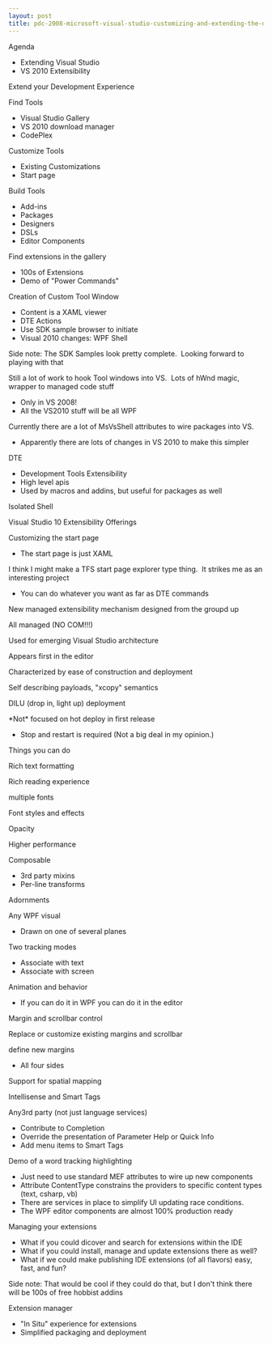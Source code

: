 ```yaml
---
layout: post
title: pdc-2008-microsoft-visual-studio-customizing-and-extending-the-development-experience
---
```

Agenda

-   Extending Visual Studio
-   VS 2010 Extensibility

Extend your Development Experience

Find Tools

-   Visual Studio Gallery
-   VS 2010 download manager
-   CodePlex

Customize Tools

-   Existing Customizations
-   Start page

Build Tools

-   Add-ins
-   Packages
-   Designers
-   DSLs
-   Editor Components

Find extensions in the gallery

-   100s of Extensions
-   Demo of "Power Commands"

Creation of Custom Tool Window

-   Content is a XAML viewer
-   DTE Actions
-   Use SDK sample browser to initiate
-   Visual 2010 changes: WPF Shell

Side note: The SDK Samples look pretty complete.  Looking forward to
playing with that

Still a lot of work to hook Tool windows into VS.  Lots of hWnd magic,
wrapper to managed code stuff

-   Only in VS 2008!
-   All the VS2010 stuff will be all WPF

Currently there are a lot of MsVsShell attributes to wire packages into
VS.

-   Apparently there are lots of changes in VS 2010 to make this simpler

DTE

-   Development Tools Extensibility
-   High level apis
-   Used by macros and addins, but useful for packages as well

Isolated Shell

Visual Studio 10 Extensibility Offerings

Customizing the start page

-   The start page is just XAML

I think I might make a TFS start page explorer type thing.  It strikes
me as an interesting project

-   You can do whatever you want as far as DTE commands

New managed extensibility mechanism designed from the groupd up

All managed (NO COM!!!)

Used for emerging Visual Studio architecture

Appears first in the editor

Characterized by ease of construction and deployment

Self describing payloads, "xcopy" semantics

DILU (drop in, light up) deployment

\*Not\* focused on hot deploy in first release

-   Stop and restart is required (Not a big deal in my opinion.)

Things you can do

Rich text formatting

Rich reading experience

multiple fonts

Font styles and effects

Opacity

Higher performance

Composable

-   3rd party mixins
-   Per-line transforms

Adornments

Any WPF visual

-   Drawn on one of several planes

Two tracking modes

-   Associate with text
-   Associate with screen

Animation and behavior

-   If you can do it in WPF you can do it in the editor

Margin and scrollbar control

Replace or customize existing margins and scrollbar

define new margins

-   All four sides

Support for spatial mapping

Intellisense and Smart Tags

Any3rd party (not just language services)

-   Contribute to Completion
-   Override the presentation of Parameter Help or Quick Info
-   Add menu items to Smart Tags

Demo of a word tracking highlighting

-   Just need to use standard MEF attributes to wire up new components
-   Attribute ContentType constrains the providers to specific content
    types (text, csharp, vb)
-   There are services in place to simplify UI updating race conditions.
-   The WPF editor components are almost 100% production ready

Managing your extensions

-   What if you could dicover and search for extensions within the IDE
-   What if you could install, manage and update extensions there as
    well?
-   What if we could make publishing IDE extensions (of all flavors)
    easy, fast, and fun?

Side note: That would be cool if they could do that, but I don't think
there will be 100s of free hobbist addins

Extension manager

-   "In Situ" experience for extensions
-   Simplified packaging and deployment

